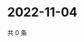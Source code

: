# 2022-11-04

共 0 条

<!-- BEGIN WEIBO -->
<!-- 最后更新时间 Fri Nov 04 2022 15:01:02 GMT+0800 (China Standard Time) -->

<!-- END WEIBO -->
